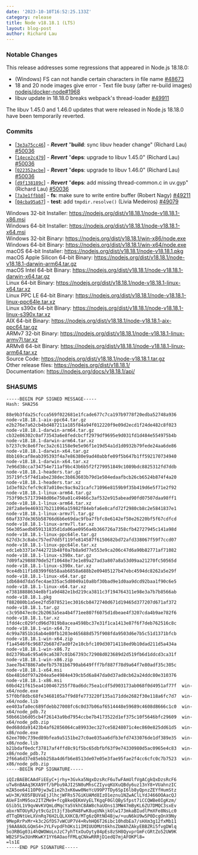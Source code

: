 ```yaml
---
date: '2023-10-10T16:52:25.133Z'
category: release
title: Node v18.18.1 (LTS)
layout: blog-post
author: Richard Lau
---
```


### Notable Changes

This release addresses some regressions that appeared in Node.js 18.18.0:

- (Windows) FS can not handle certain characters in file name [#48673](https://github.com/nodejs/node/issues/48673)
- 18 and 20 node images give error - Text file busy (after re-build images) [nodejs/docker-node#1968](https://github.com/nodejs/docker-node/issues/1968)
- libuv update in 18.18.0 breaks webpack's thread-loader [#49911](https://github.com/nodejs/node/issues/49911)

The libuv 1.45.0 and 1.46.0 updates that were released in Node.js 18.18.0 have been temporarily reverted.

### Commits

- \[[`3e3a75cc46`](https://github.com/nodejs/node/commit/3e3a75cc46)] - _**Revert**_ "**build**: sync libuv header change" (Richard Lau) [#50036](https://github.com/nodejs/node/pull/50036)
- \[[`14ece2c479`](https://github.com/nodejs/node/commit/14ece2c479)] - _**Revert**_ "**deps**: upgrade to libuv 1.45.0" (Richard Lau) [#50036](https://github.com/nodejs/node/pull/50036)
- \[[`022352acbe`](https://github.com/nodejs/node/commit/022352acbe)] - _**Revert**_ "**deps**: upgrade to libuv 1.46.0" (Richard Lau) [#50036](https://github.com/nodejs/node/pull/50036)
- \[[`d9f138189c`](https://github.com/nodejs/node/commit/d9f138189c)] - _**Revert**_ "**deps**: add missing thread-common.c in uv.gyp" (Richard Lau) [#50036](https://github.com/nodejs/node/pull/50036)
- \[[`7a3e1ffbb8`](https://github.com/nodejs/node/commit/7a3e1ffbb8)] - **fs**: make sure to write entire buffer (Robert Nagy) [#49211](https://github.com/nodejs/node/pull/49211)
- \[[`04cba95a67`](https://github.com/nodejs/node/commit/04cba95a67)] - **test**: add `tmpdir.resolve()` (Livia Medeiros) [#49079](https://github.com/nodejs/node/pull/49079)

Windows 32-bit Installer: https://nodejs.org/dist/v18.18.1/node-v18.18.1-x86.msi \
Windows 64-bit Installer: https://nodejs.org/dist/v18.18.1/node-v18.18.1-x64.msi \
Windows 32-bit Binary: https://nodejs.org/dist/v18.18.1/win-x86/node.exe \
Windows 64-bit Binary: https://nodejs.org/dist/v18.18.1/win-x64/node.exe \
macOS 64-bit Installer: https://nodejs.org/dist/v18.18.1/node-v18.18.1.pkg \
macOS Apple Silicon 64-bit Binary: https://nodejs.org/dist/v18.18.1/node-v18.18.1-darwin-arm64.tar.gz \
macOS Intel 64-bit Binary: https://nodejs.org/dist/v18.18.1/node-v18.18.1-darwin-x64.tar.gz \
Linux 64-bit Binary: https://nodejs.org/dist/v18.18.1/node-v18.18.1-linux-x64.tar.xz \
Linux PPC LE 64-bit Binary: https://nodejs.org/dist/v18.18.1/node-v18.18.1-linux-ppc64le.tar.xz \
Linux s390x 64-bit Binary: https://nodejs.org/dist/v18.18.1/node-v18.18.1-linux-s390x.tar.xz \
AIX 64-bit Binary: https://nodejs.org/dist/v18.18.1/node-v18.18.1-aix-ppc64.tar.gz \
ARMv7 32-bit Binary: https://nodejs.org/dist/v18.18.1/node-v18.18.1-linux-armv7l.tar.xz \
ARMv8 64-bit Binary: https://nodejs.org/dist/v18.18.1/node-v18.18.1-linux-arm64.tar.xz \
Source Code: https://nodejs.org/dist/v18.18.1/node-v18.18.1.tar.gz \
Other release files: https://nodejs.org/dist/v18.18.1/ \
Documentation: https://nodejs.org/docs/v18.18.1/api/

### SHASUMS

```
-----BEGIN PGP SIGNED MESSAGE-----
Hash: SHA256

88e9b3fda25cfcca569f022681e1fcade677c7ca197b9778f20edba52748a936  node-v18.18.1-aix-ppc64.tar.gz
e2b276e7a62cb4bd487211a185f84a94f012220f9e09d2ecd1f24de482c8f023  node-v18.18.1-darwin-arm64.tar.gz
cb32e86302c0af73543a6e8fedcbcff2979df9695e9d031fd1d484e554975b4b  node-v18.18.1-darwin-arm64.tar.xz
b7237c9c8e6f7ec3a2c61158e9e5e96f1e19d54a1d1d0932b79fede24aa6de86  node-v18.18.1-darwin-x64.tar.gz
8bb169caf8eab395393f4a7e86380e9ad40abbfe09f5b647b1ff592170734940  node-v18.18.1-darwin-x64.tar.xz
7e96d38cca734754e711af9bc43b6b5f2f279951849c1089bdc8825312fd7ddb  node-v18.18.1-headers.tar.gz
35719fc5f74d1abe238dec3b863603b79d1e504edaafbcb26cb6524b874f4a20  node-v18.18.1-headers.tar.xz
1d3ef02cfefc9c87a010ec9ac9a21cafc71096e8159b9f35b419d6e5f71e2f92  node-v18.18.1-linux-arm64.tar.gz
753f90c57173948d06e750a01c49466c3af532e915abead90fd07507daa98ff1  node-v18.18.1-linux-arm64.tar.xz
28f2a8e9e469317b211096a15982f84ebfa6e8cafd72f2980cb8c2e5841837e1  node-v18.18.1-linux-armv7l.tar.gz
60af337de365b58766d6b6e69dac9fba7fbfc8e6142ef58e26220bf5f67cdfcd  node-v18.18.1-linux-armv7l.tar.xz
56e305aedb859131835d1da06ae0956a4b366726a7358cfb42727945c141a98d  node-v18.18.1-linux-ppc64le.tar.gz
627d3c3c8abc757ed7dd5f119fe814587f6150682bd72afd338067f59f7ccd07  node-v18.18.1-linux-ppc64le.tar.xz
edc1eb3371e7442721b48f0a7b8a9d77e553e9ca206c47d6a90b82771af71082  node-v18.18.1-linux-s390x.tar.gz
7d09fa2988870de52f10648e73e1e89a27ad3a807a8a53d09aa21270fc50565d  node-v18.18.1-linux-s390x.tar.xz
9ce4db11f1d8399f6b58aab6858a688b2e09405127b47ebc4594dc8262a5e29f  node-v18.18.1-linux-x64.tar.gz
1db684d7da5fec4ae335ac5d8049a10a8bf30bad9e1d0aa9dcd92baa1f90c6e5  node-v18.18.1-linux-x64.tar.xz
e73818888634e8bf1a9d482e1bd219ca3811c3f194764311e98e3a7b7b8566ab  node-v18.18.1.pkg
f882080b1a5ee2fd5078521ec3016cb8472740d671d19465d377207d671af372  node-v18.18.1.tar.gz
c3c95047ec0c2b2063a5ea4b4f71ee807f6075d1dbeae4f3207cda4b9ae782f6  node-v18.18.1.tar.xz
1fdd4cc029fcd96d7019b8acea4598bc37e31f1ca1413e87f6f7deb762516c8c  node-v18.18.1-win-x64.7z
4c99a7851b16ab4e80fb1203e465688d575f908fda9503d6e7b5c51d1371bfcb  node-v18.18.1-win-x64.zip
f1a4546f6c96872b687d7ad0f2e10cbfc109d30714118ed9b10dad211d5a434a  node-v18.18.1-win-x86.7z
8d2379ba6c95a69ca6387c01b67393c72908d023689d2d519fb6d1ddcd3ca31f  node-v18.18.1-win-x86.zip
3aee7b478867a0efb75781b6790ab649fff7bf887f78d9a64f7e80adf35c305c  node-v18.18.1-x64.msi
6be4816df97a204ea5e4984e439cb5d6a847da0d37ad8cb62a24ddc80e310376  node-v18.18.1-x86.msi
60bd421f615ea4100467255f70ad6dc75ea1cdf5d903173ab068f0d4951af77f  win-x64/node.exe
57f0bf8dbc68fe3468105a7f9d8fe773220f135a171dde2682f30e118a6fc7d7  win-x64/node.lib
ee403afa0ec689fdebb27008fc6c0d37b06af6514448e59689c4608d8666c1c0  win-x64/node_pdb.7z
50b661b6d05cb4f26143a9bd7954ccbe7b4173522d1ef375c10f5646bfc29609  win-x64/node_pdb.zip
0ed68dda91423b4af62856064ca89933ec327ce58248071c4ec860e825dd61d5  win-x86/node.exe
62ee700c739ed89bfea9a5151be27c0ae035aa6dfb3efd7433076de1df389e35  win-x86/node.lib
b21bdaf0edcf37817af4ffd8c91f5bc65dbfbf63f9e74330980d5ac0965e4c83  win-x86/node_pdb.7z
2f66a6d37e85ebb258a4d6fb6e8513de07e05e3fae95fae2f4cc6cfc0c7b7523  win-x86/node_pdb.zip
-----BEGIN PGP SIGNATURE-----

iQIzBAEBCAAdFiEEyC+jrhy+3Gvka5NgxDzsRcF6uTwFAmUlfVgACgkQxDzsRcF6
uTw8nBAAq3KXA9Yf/bPbu9AJI2SN0uMhsCZIyvqKUXuQBdy6uz13nY8+VUahnzIC
mZA5oe6411OP0jw3wIie2h3xK6ww0NeYcU99P7TDy6SpI6lb8yQpnzZEYfHumStz
wU+3K/K05FBUVaEjJlhcjWFRs57GiKUAMd8IzO1eznu1NZwAClLYdJ466OOAacQJ
AUeFInM95ox2ITZMe9+fcgBkeQEKmVyELTKgqF0GlQBySfpst7iCCQWBe0IgKzm/
GSib5L1V9qvWvKVQmLdMqcYa5VkhC8AW8chaUOns13MW47mByKL6ZU7DMQC3sxEv
abxrNTOUyRJyt9cGzIt3jf3boM48FwK8uqVNkjkOlw173mkaBIudlPmXFe8NsLc0
dTTqDNtUeLXVnRq76H2LQLXXKCB/MTg6zQRtNO4Bjw/+uuN6kU9w5P0DcgOnX9Ny
9MepRrPxMr+k3c2GfDS7vWCUP7V4+RvhHQ6T26ibc10hdbEa7/sHXm3g12fxMb11
j9AA8AOLGQmS4+JYLFvpdFhOKs1iIMIUUOMUt6khsZbWAhZAkyEBBZRi5fvgDWlq
5o3RBGg03i4hQWOWoLnJzC7yhTtxOuOyty84pEs8zSH8QyvprGmFcGRtZo52UW9K
WB2SFSw3UnMKwKY1YY6AOaofFMLqCNkwRRRjD1edQ7mjAFOKPl8=
=ls1E
-----END PGP SIGNATURE-----

```
